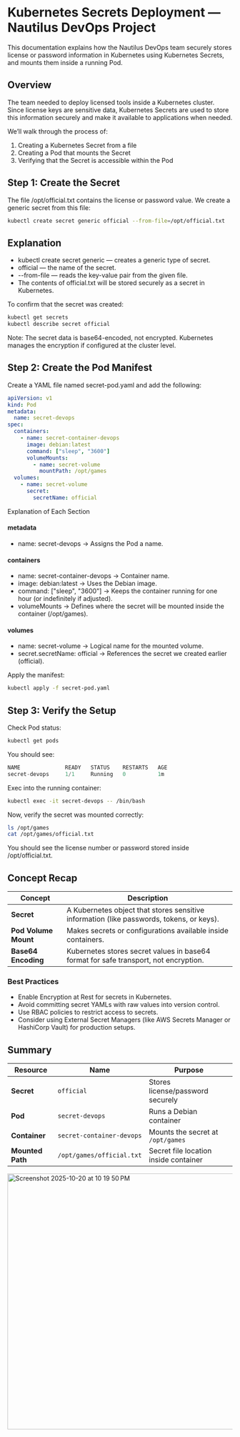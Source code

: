 # Kubernetes Secrets Deployment — Nautilus DevOps Project
This documentation explains how the Nautilus DevOps team securely stores license or password information in Kubernetes using Kubernetes Secrets, and mounts them inside a running Pod.

## Overview

The team needed to deploy licensed tools inside a Kubernetes cluster. Since license keys are sensitive data, 
Kubernetes Secrets are used to store this information securely and make it available to applications when needed.

We’ll walk through the process of:

1. Creating a Kubernetes Secret from a file
2. Creating a Pod that mounts the Secret
3. Verifying that the Secret is accessible within the Pod

## Step 1: Create the Secret
The file /opt/official.txt contains the license or password value.
We create a generic secret from this file:
```bash
kubectl create secret generic official --from-file=/opt/official.txt
```
## Explanation
  - kubectl create secret generic — creates a generic type of secret.
  - official — the name of the secret.
  - --from-file — reads the key-value pair from the given file.
  - The contents of official.txt will be stored securely as a secret in Kubernetes.

To confirm that the secret was created:
```bash
kubectl get secrets
kubectl describe secret official
```
Note: The secret data is base64-encoded, not encrypted.
Kubernetes manages the encryption if configured at the cluster level.

## Step 2: Create the Pod Manifest
Create a YAML file named secret-pod.yaml and add the following:
```yaml
apiVersion: v1
kind: Pod
metadata:
  name: secret-devops
spec:
  containers:
    - name: secret-container-devops
      image: debian:latest
      command: ["sleep", "3600"]
      volumeMounts:
        - name: secret-volume
          mountPath: /opt/games
  volumes:
    - name: secret-volume
      secret:
        secretName: official
```
Explanation of Each Section

#### metadata
  - name: secret-devops → Assigns the Pod a name.

#### containers
  - name: secret-container-devops → Container name.
  - image: debian:latest → Uses the Debian image.
  - command: ["sleep", "3600"] → Keeps the container running for one hour (or indefinitely if adjusted).
  - volumeMounts → Defines where the secret will be mounted inside the container (/opt/games).

#### volumes
  - name: secret-volume → Logical name for the mounted volume.
  - secret.secretName: official → References the secret we created earlier (official).

Apply the manifest:
```bash
kubectl apply -f secret-pod.yaml
```
## Step 3: Verify the Setup
Check Pod status:
```bash
kubectl get pods
```
You should see:
```sql
NAME              READY   STATUS    RESTARTS   AGE
secret-devops     1/1     Running   0          1m
```
Exec into the running container:
```bash
kubectl exec -it secret-devops -- /bin/bash
```
Now, verify the secret was mounted correctly:
```bash
ls /opt/games
cat /opt/games/official.txt
```

You should see the license number or password stored inside /opt/official.txt.

## Concept Recap
| Concept              | Description                                                                              |
| -------------------- | ---------------------------------------------------------------------------------------- |
| **Secret**           | A Kubernetes object that stores sensitive information (like passwords, tokens, or keys). |
| **Pod Volume Mount** | Makes secrets or configurations available inside containers.                             |
| **Base64 Encoding**  | Kubernetes stores secret values in base64 format for safe transport, not encryption.     |

### Best Practices
  - Enable Encryption at Rest for secrets in Kubernetes.
  - Avoid committing secret YAMLs with raw values into version control.
  - Use RBAC policies to restrict access to secrets.
  - Consider using External Secret Managers (like AWS Secrets Manager or HashiCorp Vault) for production setups.

## Summary
| Resource         | Name                      | Purpose                               |
| ---------------- | ------------------------- | ------------------------------------- |
| **Secret**       | `official`                | Stores license/password securely      |
| **Pod**          | `secret-devops`           | Runs a Debian container               |
| **Container**    | `secret-container-devops` | Mounts the secret at `/opt/games`     |
| **Mounted Path** | `/opt/games/official.txt` | Secret file location inside container |

<img width="1552" height="573" alt="Screenshot 2025-10-20 at 10 19 50 PM" src="https://github.com/user-attachments/assets/77496794-b6a6-41d7-ba94-81c200b6cd69" />

